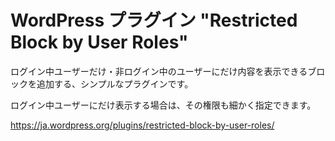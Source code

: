 # WordPress プラグイン "Restricted Block by User Roles"

ログイン中ユーザーだけ・非ログイン中のユーザーにだけ内容を表示できるブロックを追加する、シンプルなプラグインです。

ログイン中ユーザーにだけ表示する場合は、その権限も細かく指定できます。

https://ja.wordpress.org/plugins/restricted-block-by-user-roles/
